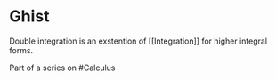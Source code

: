 # Ghist
Double integration is an exstention of [[Integration]] for higher integral forms.

Part of a series on #Calculus 